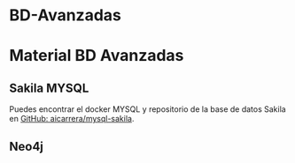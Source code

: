 # BD-Avanzadas
# Material BD Avanzadas

## Sakila MYSQL

Puedes encontrar el docker MYSQL y repositorio de la base de datos Sakila en [GitHub: aicarrera/mysql-sakila](https://github.com/aicarrera/mysql-sakila).



## Neo4j
